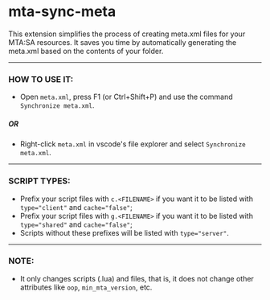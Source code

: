 # mta-sync-meta
This extension simplifies the process of creating meta.xml files for your MTA:SA resources. It saves you time by automatically generating the meta.xml based on the contents of your folder.

____
### HOW TO USE IT:
- Open `meta.xml`, press F1 (or Ctrl+Shift+P) and use the command `Synchronize meta.xml`.
##### OR
- Right-click `meta.xml` in vscode's file explorer and select `Synchronize meta.xml`.
___
### SCRIPT TYPES:
- Prefix your script files with `c.<FILENAME>` if you want it to be listed with `type="client"` and `cache="false"`;
- Prefix your script files with `g.<FILENAME>` if you want it to be listed with `type="shared"` and `cache="false"`;
- Scripts without these prefixes will be listed with `type="server"`.
___
### NOTE:
- It only changes scripts (.lua) and files, that is, it does not change other attributes like `oop`, `min_mta_version`, etc.
